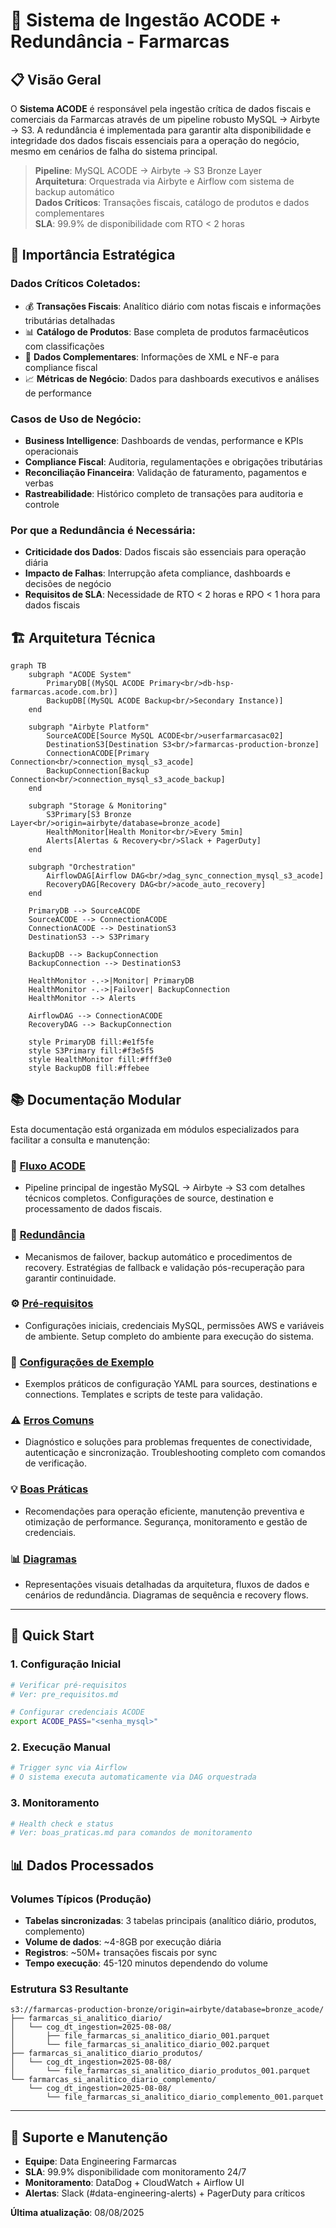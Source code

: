 # 🔄 Sistema de Ingestão ACODE + Redundância - Farmarcas

## 📋 Visão Geral

O **Sistema ACODE** é responsável pela ingestão crítica de dados fiscais e comerciais da Farmarcas através de um pipeline robusto MySQL → Airbyte → S3. A redundância é implementada para garantir alta disponibilidade e integridade dos dados fiscais essenciais para a operação do negócio, mesmo em cenários de falha do sistema principal.

> **Pipeline**: MySQL ACODE → Airbyte → S3 Bronze Layer  
> **Arquitetura**: Orquestrada via Airbyte e Airflow com sistema de backup automático  
> **Dados Críticos**: Transações fiscais, catálogo de produtos e dados complementares  
> **SLA**: 99.9% de disponibilidade com RTO < 2 horas

## 🎯 Importância Estratégica

### **Dados Críticos Coletados:**
- 💰 **Transações Fiscais**: Analítico diário com notas fiscais e informações tributárias detalhadas
- 📊 **Catálogo de Produtos**: Base completa de produtos farmacêuticos com classificações
- 🏢 **Dados Complementares**: Informações de XML e NF-e para compliance fiscal
- 📈 **Métricas de Negócio**: Dados para dashboards executivos e análises de performance

### **Casos de Uso de Negócio:**
- **Business Intelligence**: Dashboards de vendas, performance e KPIs operacionais
- **Compliance Fiscal**: Auditoria, regulamentações e obrigações tributárias
- **Reconciliação Financeira**: Validação de faturamento, pagamentos e verbas
- **Rastreabilidade**: Histórico completo de transações para auditoria e controle

### **Por que a Redundância é Necessária:**
- **Criticidade dos Dados**: Dados fiscais são essenciais para operação diária
- **Impacto de Falhas**: Interrupção afeta compliance, dashboards e decisões de negócio
- **Requisitos de SLA**: Necessidade de RTO < 2 horas e RPO < 1 hora para dados fiscais

## 🏗️ Arquitetura Técnica

```mermaid
graph TB
    subgraph "ACODE System"
        PrimaryDB[(MySQL ACODE Primary<br/>db-hsp-farmarcas.acode.com.br)]
        BackupDB[(MySQL ACODE Backup<br/>Secondary Instance)]
    end
    
    subgraph "Airbyte Platform"
        SourceACODE[Source MySQL ACODE<br/>userfarmarcasac02]
        DestinationS3[Destination S3<br/>farmarcas-production-bronze]
        ConnectionACODE[Primary Connection<br/>connection_mysql_s3_acode]
        BackupConnection[Backup Connection<br/>connection_mysql_s3_acode_backup]
    end
    
    subgraph "Storage & Monitoring"
        S3Primary[S3 Bronze Layer<br/>origin=airbyte/database=bronze_acode]
        HealthMonitor[Health Monitor<br/>Every 5min]
        Alerts[Alertas & Recovery<br/>Slack + PagerDuty]
    end
    
    subgraph "Orchestration"
        AirflowDAG[Airflow DAG<br/>dag_sync_connection_mysql_s3_acode]
        RecoveryDAG[Recovery DAG<br/>acode_auto_recovery]
    end
    
    PrimaryDB --> SourceACODE
    SourceACODE --> ConnectionACODE
    ConnectionACODE --> DestinationS3
    DestinationS3 --> S3Primary
    
    BackupDB --> BackupConnection
    BackupConnection --> DestinationS3
    
    HealthMonitor -.->|Monitor| PrimaryDB
    HealthMonitor -.->|Failover| BackupConnection
    HealthMonitor --> Alerts
    
    AirflowDAG --> ConnectionACODE
    RecoveryDAG --> BackupConnection
    
    style PrimaryDB fill:#e1f5fe
    style S3Primary fill:#f3e5f5
    style HealthMonitor fill:#fff3e0
    style BackupDB fill:#ffebee
```

## 📚 Documentação Modular

Esta documentação está organizada em módulos especializados para facilitar a consulta e manutenção:

### 🔄 **[Fluxo ACODE](./fluxo_acode.md)**
- Pipeline principal de ingestão MySQL → Airbyte → S3 com detalhes técnicos completos. Configurações de source, destination e processamento de dados fiscais.

### 🔧 **[Redundância](./redundancia.md)**
- Mecanismos de failover, backup automático e procedimentos de recovery. Estratégias de fallback e validação pós-recuperação para garantir continuidade.

### ⚙️ **[Pré-requisitos](./pre_requisitos.md)**
- Configurações iniciais, credenciais MySQL, permissões AWS e variáveis de ambiente. Setup completo do ambiente para execução do sistema.

### 📄 **[Configurações de Exemplo](./configuracoes_exemplo.md)**
- Exemplos práticos de configuração YAML para sources, destinations e connections. Templates e scripts de teste para validação.

### ⚠️ **[Erros Comuns](./erros_comuns.md)**
- Diagnóstico e soluções para problemas frequentes de conectividade, autenticação e sincronização. Troubleshooting completo com comandos de verificação.

### 💡 **[Boas Práticas](./boas_praticas.md)**
- Recomendações para operação eficiente, manutenção preventiva e otimização de performance. Segurança, monitoramento e gestão de credenciais.

### 📊 **[Diagramas](./diagramas.md)**
- Representações visuais detalhadas da arquitetura, fluxos de dados e cenários de redundância. Diagramas de sequência e recovery flows.

---

## 🚀 Quick Start

### 1. **Configuração Inicial**
```bash
# Verificar pré-requisitos
# Ver: pre_requisitos.md

# Configurar credenciais ACODE
export ACODE_PASS="<senha_mysql>"
```

### 2. **Execução Manual**
```bash
# Trigger sync via Airflow
# O sistema executa automaticamente via DAG orquestrada
```

### 3. **Monitoramento**
```bash
# Health check e status
# Ver: boas_praticas.md para comandos de monitoramento
```

## 📊 Dados Processados

### **Volumes Típicos (Produção)**
- **Tabelas sincronizadas**: 3 tabelas principais (analítico diário, produtos, complemento)
- **Volume de dados**: ~4-8GB por execução diária
- **Registros**: ~50M+ transações fiscais por sync
- **Tempo execução**: 45-120 minutos dependendo do volume

### **Estrutura S3 Resultante**
```
s3://farmarcas-production-bronze/origin=airbyte/database=bronze_acode/
├── farmarcas_si_analitico_diario/
│   └── cog_dt_ingestion=2025-08-08/
│       ├── file_farmarcas_si_analitico_diario_001.parquet
│       └── file_farmarcas_si_analitico_diario_002.parquet
├── farmarcas_si_analitico_diario_produtos/
│   └── cog_dt_ingestion=2025-08-08/
│       └── file_farmarcas_si_analitico_diario_produtos_001.parquet
└── farmarcas_si_analitico_diario_complemento/
    └── cog_dt_ingestion=2025-08-08/
        └── file_farmarcas_si_analitico_diario_complemento_001.parquet
```

---

## 🔧 Suporte e Manutenção

- **Equipe**: Data Engineering Farmarcas
- **SLA**: 99.9% disponibilidade com monitoramento 24/7
- **Monitoramento**: DataDog + CloudWatch + Airflow UI
- **Alertas**: Slack (#data-engineering-alerts) + PagerDuty para críticos

**Última atualização**: 08/08/2025
